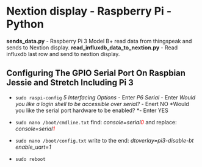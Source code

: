 # Nextion display - Raspberry Pi - Python
**sends_data.py** - Raspberry Pi 3 Model B+ read data from thingspeak and sends to Nextion display. 
**read_influxdb_data_to_nextion.py** - Read influxdb last row and send to nextion display.

## Configuring The GPIO Serial Port On Raspbian Jessie and Stretch Including Pi 3
- `sudo raspi-config` 
*5 Interfacing Options* - Enter
*P6 Serial* - Enter
*Would you like a login shell to be accessible over serial?* - Enert NO
*Would you like the serial port hardware to be enabled? *- Enter YES

- `sudo nano /boot/cmdline.txt`
find:
*console=serial<span style="color:red">0</span>*
 and replace:
*console=serial<span style="color:red">1</span>*

- `sudo nano /boot/config.txt`
write to the end:
*dtoverlay=pi3-disable-bt
enable_uart=1*

- `sudo reboot`
